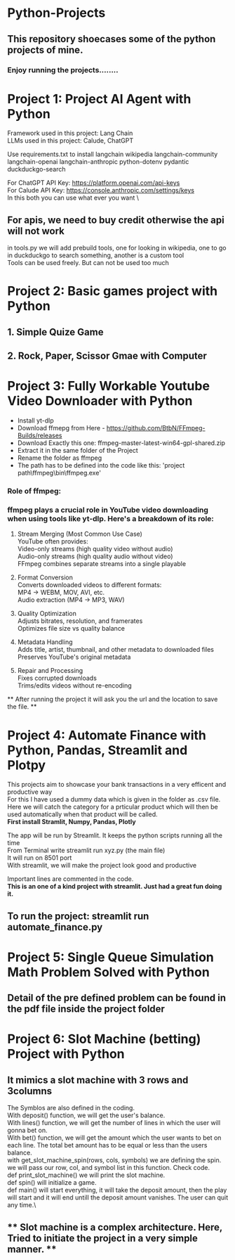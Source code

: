 # Python-Projects
## This repository shoecases some of the python projects of mine.
### Enjoy running the projects........ 

# Project 1: Project AI Agent with Python
Framework used in this project: Lang Chain \
LLMs used in this project: Calude, ChatGPT 

Use requirements.txt to install langchain wikipedia langchain-community langchain-openai langchain-anthropic python-dotenv pydantic duckduckgo-search 

For ChatGPT API Key: https://platform.openai.com/api-keys \
For Calude API Key: https://console.anthropic.com/settings/keys \
In this both you can use what ever you want \
## **For apis, we need to buy credit otherwise the api will not work** 

in tools.py we will add prebuild tools, one for looking in wikipedia, one to go in duckduckgo to search something, another is a custom tool \
Tools can be used freely. But can not be used too much


# Project 2: Basic games project with Python

## 1. Simple Quize Game
## 2. Rock, Paper, Scissor Gmae with Computer

# Project 3: Fully Workable Youtube Video Downloader with Python

- Install yt-dlp 
- Download ffmepg from Here - https://github.com/BtbN/FFmpeg-Builds/releases 
- Download Exactly this one: ffmpeg-master-latest-win64-gpl-shared.zip 
- Extract it in the same folder of the Project 
- Rename the folder as ffmpeg 
- The path has to be defined into the code like this: 'project path\ffmpeg\bin\ffmpeg.exe' 

### Role of ffmpeg: 
### **ffmpeg plays a crucial role in YouTube video downloading when using tools like yt-dlp**. Here's a breakdown of its role: 

1. Stream Merging (Most Common Use Case) \
YouTube often provides: \
Video-only streams (high quality video without audio) \
Audio-only streams (high quality audio without video) \
FFmpeg combines  separate streams into a single playable  

2. Format Conversion \
Converts downloaded videos to different formats: \
MP4 → WEBM, MOV, AVI, etc. \
Audio extraction (MP4 → MP3, WAV) 

3. Quality Optimization \
Adjusts bitrates, resolution, and framerates \
Optimizes file size vs quality balance 

4. Metadata Handling \
Adds title, artist, thumbnail, and other metadata to downloaded files \
Preserves YouTube's original metadata 

5. Repair and Processing \
Fixes corrupted downloads \
Trims/edits videos without re-encoding 

** After running the project it will ask you the url and the location to save the file. **


# Project 4: Automate Finance with Python, Pandas, Streamlit and Plotpy

This projects aim to showcase your bank transactions in a very efficent and productive way \
For this I have used a dummy data which is given in the folder as .csv file.\
Here we will catch the category for a prticular product which will then be used automatically when that product will be called.\
**First install Stramlit, Numpy, Pandas, Plotly**

The app will be run by Streamlit. It keeps the python scripts running all the time \
From Terminal write streamlit run xyz.py (the main file) \
It will run on 8501 port \
With streamlit, we will make the project look good and productive 

Important lines are commented in the code. \
**This is an one of a kind project with streamlit. Just had a great fun doing it.**
## To run the project: **streamlit run automate_finance.py**

# Project 5: Single Queue Simulation Math Problem Solved with Python
## Detail of the pre defined problem can be found in the pdf file inside the project folder

# Project 6: Slot Machine (betting) Project with Python

## It mimics a slot machine with 3 rows and 3columns
The Symblos are also defined in the coding.\
With deposit() function, we will get the user's balance.\
With lines() function, we will get the number of lines in which the user will gonna bet on.\
With bet() function, we will get the amount which the user wants to bet on each line. The total bet amount has to be equal or less than the users balance.\
with get_slot_machine_spin(rows, cols, symbols) we are defining the spin. we will pass our row, col, and symbol list in this function. Check code.\
def print_slot_machine() we will print the slot machine.\
def spin() will initialize a  game.\
def main() will start everything, it will take the deposit amount, then the play will start and it will end untill the deposit amount vanishes. The user can quit any time.\
## **  Slot machine is a complex architecture. Here, Tried to initiate the project in a very simple manner. **

